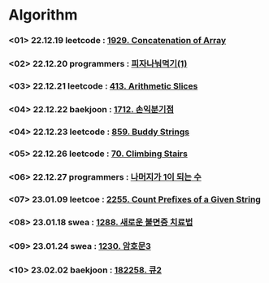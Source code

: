 # Algorithm

### <01> 22.12.19 leetcode : [1929. Concatenation of Array](https://github.com/woori0214/Algorithm/tree/main/leetcode221219)
### <02> 22.12.20 programmers : [피자나눠먹기(1)](https://github.com/woori0214/Algorithm/tree/main/programmers221220)
### <03> 22.12.21 leetcode : [413. Arithmetic Slices](https://github.com/woori0214/Algorithm/tree/main/leetcode221221) 
### <04> 22.12.22 baekjoon : [1712. 손익분기점](https://github.com/woori0214/Algorithm/tree/main/baekjoon221222)
### <04> 22.12.23 leetcode : [859. Buddy Strings](https://github.com/woori0214/Algorithm/tree/main/leetcode221223)
### <05> 22.12.26 leetcode : [70. Climbing Stairs](https://github.com/woori0214/Algorithm/tree/main/leetcode221226)
### <06> 22.12.27 programmers : [나머지가 1이 되는 수](https://github.com/woori0214/Algorithm/tree/main/programmers221227)
### <07> 23.01.09 leetcoe : [2255. Count Prefixes of a Given String](https://github.com/woori0214/Algorithm/tree/main/programmers230110)
### <08> 23.01.18 swea : [1288. 새로운 불면증 치료법](https://github.com/woori0214/Algorithm/tree/main/swea230118)
### <09> 23.01.24 swea : [1230. 암호문3](https://github.com/woori0214/Algorithm/tree/main/swea230124)
### <10> 23.02.02 baekjoon : [182258. 큐2](https://github.com/woori0214/Algorithm/tree/main/baekjoon230202)

